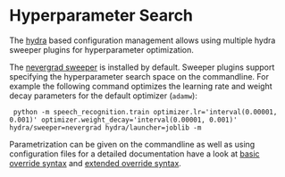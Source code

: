 # Hyperparameter Search

The [hydra](https://hydra.cc) based configuration management allows using multiple hydra sweeper plugins for hyperparameter optimization.

The [nevergrad sweeper](https://hydra.cc/docs/plugins/nevergrad_sweeper) is installed by default. Sweeper plugins support specifying the
hyperparameter search space on the commandline. For example the following command optimizes the learning rate and weight decay parameters
for the default optimizer (`adamw`):

     python -m speech_recognition.train optimizer.lr='interval(0.00001, 0.001)' optimizer.weight_decay='interval(0.00001, 0.001)' hydra/sweeper=nevergrad hydra/launcher=joblib -m

Parametrization can be given on the commandline as well as using configuration files for a detailed documentation have a look at  [basic override syntax](https://hydra.cc/docs/advanced/override_grammar/basic)  and [extended override syntax](https://hydra.cc/docs/advanced/override_grammar/extended).
